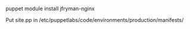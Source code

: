 puppet module install jfryman-nginx


Put site.pp in /etc/puppetlabs/code/environments/production/manifests/
